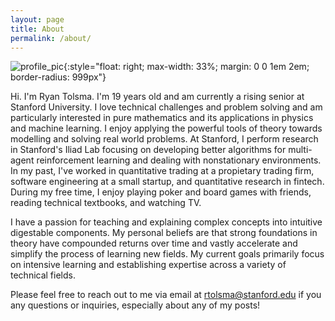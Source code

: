 ```yaml
---
layout: page
title: About
permalink: /about/
---
```

![profile_pic]({{site.base_url}}/assets/profile_pic.jpg){:style="float: right; max-width: 33%; margin: 0 0 1em 2em; border-radius: 999px"}


Hi. I'm Ryan Tolsma. I'm 19 years old and am currently a rising senior at Stanford University. I love technical challenges and problem solving and am particularly
interested in pure mathematics and its applications in physics and machine learning. I enjoy applying the powerful tools of theory towards modelling and solving
real world problems. At Stanford, I perform research in Stanford's Iliad Lab focusing on developing better
algorithms for multi-agent reinforcement learning and dealing with nonstationary environments. In my past, I've worked in quantitative trading
at a propietary trading firm, software engineering at a small startup, and quantitative research in fintech. During my free time, I enjoy playing poker
and board games with friends, reading technical textbooks, and watching TV.

I have a passion for teaching and explaining complex concepts into intuitive digestable components. My personal beliefs are that
strong foundations in theory have compounded returns over time and vastly accelerate and simplify the process of learning new fields. 
My current goals primarily focus on intensive learning and establishing expertise across a variety of technical fields.


Please feel free to reach out to me via email at rtolsma@stanford.edu if you any questions or inquiries, especially about any of my posts!